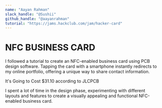 ```yaml
---
name: "Aayan Rahman"
slack_handle: "@Sushii"
github_handle: "@aayanrahman"
tutorial: "https://jams.hackclub.com/jam/hacker-card"
---
```



# NFC BUSINESS CARD

<!-- Describe your board in 2-3 sentences. What are you making? What will it do? -->
I followed a tutorial to create an NFC-enabled business card using PCB design software. Tapping the card with a smartphone instantly redirects to my online portfolio, offering a unique way to share contact information.
<!-- How much is it going to cost? -->
It's Going to Cost $31.10 according to JLCPCB
<!-- Tell us a little bit about your design process. What were some challenges? What helped? ***Totally optional*** -->
I spent a lot of time in the design phase, experimenting with different layouts and features to create a visually appealing and functional NFC-enabled business card.

